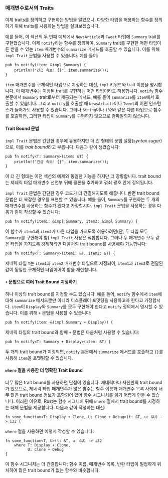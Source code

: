 ### 매개변수로서의 Traits

이제 traits를 정의하고 구현하는 방법을 알았으니, 다양한 타입을 허용하는 함수를 정의하기 위해 traits를 사용하는 방법을 살펴보겠습니다.

예를 들어, 이 섹션의 두 번째 예제에서 `NewsArticle`과 `Tweet` 타입에 `Summary` trait를 구현했습니다. 이제 `notify`라는 함수를 정의하여, `Summary` trait를 구현한 어떤 타입이든 받을 수 있는 `item` 매개변수의 `summarize` 메서드를 호출할 수 있습니다. 이를 위해 `impl Trait` 문법을 사용할 수 있습니다. 예를 들어:

```rust,ignore
pub fn notify(item: &impl Summary) {
    println!("긴급 속보! {}", item.summarize());
}
```

`item` 매개변수를 구체적인 타입으로 지정하는 대신, `impl` 키워드와 trait 이름을 명시합니다. 이 매개변수는 지정된 trait를 구현하는 어떤 타입이라도 허용합니다. `notify` 함수 본문에서 `Summary` trait로부터 제공되는 메서드, 예를 들어 `summarize`를 `item`에서 호출할 수 있습니다. 그리고 `notify`를 호출할 때 `NewsArticle`이나 `Tweet`의 어떤 인스턴스가 들어가도 사용할 수 있습니다. 그러나 `String`이나 `i32`와 같은 다른 타입으로 함수를 호출하면, 그러한 타입이 `Summary`를 구현하지 않으므로 컴파일되지 않습니다.

#### Trait Bound 문법

`impl Trait` 문법은 간단한 경우에 유용하지만 더 긴 형태의 문법 설탕(*syntax sugar*)으로, 이를 *trait bound*라고 부릅니다. 다음과 같이 생겼습니다:

```rust,ignore
pub fn notify<T: Summary>(item: &T) {
    println!("긴급 속보! {}", item.summarize());
}
```

이 더 긴 형태는 이전 섹션의 예제와 동일한 기능을 하지만 더 장황합니다. trait bound는 제네릭 타입 매개변수 선언부 뒤에 콜론을 추가하고 꺾쇠 괄호 안에 정의됩니다.

`impl Trait` 문법은 간단한 경우 코드가 더 간결해지도록 해줍니다. 반면 trait bound 문법은 더 복잡한 경우를 표현할 수 있습니다. 예를 들어, `Summary`를 구현하는 두 개의 매개변수를 사용하는 함수가 있다고 가정합시다. `impl Trait` 문법을 사용하는 경우 다음과 같이 작성할 수 있습니다:

```rust,ignore
pub fn notify(item1: &impl Summary, item2: &impl Summary) {
```

이 함수가 `item1`과 `item2`가 다른 타입을 가지도록 허용하려면(단, 두 타입 모두 `Summary`를 구현해야 함) `impl Trait` 사용은 적합합니다. 그러나 두 매개변수 모두 같은 타입을 가지도록 강제하려면 다음처럼 trait bound를 사용해야 가능합니다:

```rust,ignore
pub fn notify<T: Summary>(item1: &T, item2: &T) {
```

제네릭 타입 `T`는 `item1`과 `item2` 매개변수 타입으로 지정되어, `item1`과 `item2`로 전달된 값이 동일한 구체적인 타입이어야 함을 제한합니다.

#### `+` 문법으로 여러 Trait Bound 지정하기

하나 이상의 trait bound를 지정할 수도 있습니다. 예를 들어, `notify` 함수에서 `item`에 대해 `summarize` 메서드뿐만 아니라 디스플레이 포맷팅을 사용하고자 한다고 가정합시다. `item`이 `Display`와 `Summary`를 모두 구현해야 한다고 `notify` 정의에서 명시할 수 있습니다. 이를 위해 `+` 문법을 사용할 수 있습니다:

```rust,ignore
pub fn notify(item: &(impl Summary + Display)) {
```

제네릭 타입의 trait bound와 함께 `+` 문법은 다음처럼 사용할 수 있습니다:

```rust,ignore
pub fn notify<T: Summary + Display>(item: &T) {
```

두 개의 trait bound가 지정되면, `notify` 본문에서 `summarize` 메서드를 호출하고 `{}`를 사용해 `item`을 포맷팅할 수 있습니다.

#### `where` 절을 사용한 더 명확한 Trait Bound

너무 많은 trait bound를 사용하면 단점이 있습니다. 제네릭마다 자신만의 trait bound가 있으므로, 제네릭 타입 매개변수가 많은 함수는 함수 이름과 매개변수 목록 사이에 너무 많은 trait bound 정보가 포함되어 있어 함수 시그니처를 읽기 어렵게 만들 수 있습니다. 이러한 이유로, Rust는 함수 시그니처 뒤에 `where` 절에서 trait bound를 지정하는 대체 문법을 제공합니다. 다음과 같이 작성하는 대신:

```rust,ignore
fn some_function<T: Display + Clone, U: Clone + Debug>(t: &T, u: &U) -> i32 {
```

`where` 절을 사용하면 이렇게 작성할 수 있습니다:

```rust,ignore
fn some_function<T, U>(t: &T, u: &U) -> i32
    where T: Display + Clone,
          U: Clone + Debug
{
```

이 함수 시그니처는 더 간결합니다: 함수 이름, 매개변수 목록, 반환 타입이 밀접하게 위치하여 많은 trait bound가 없는 함수와 비슷합니다.